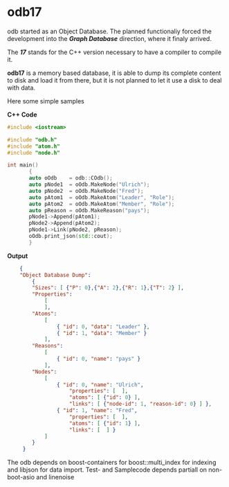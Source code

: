 # odb17

odb started as an Object Database. The planned functionaliy forced the
development into the ***Graph Database*** direction, where it finaly arrived.

The ***17*** stands for the C++ version necessary to have a compiler to compile it.

**odb17** is a memory based database, it is able to dump its complete content
to disk and load it from there, but it is not planned to let it use a disk to
deal with data.

Here some simple samples

**C++ Code**
```cpp
#include <iostream>

#include "odb.h"
#include "atom.h"
#include "node.h"

int main()
       {
       auto oOdb    = odb::COdb();
       auto pNode1  = oOdb.MakeNode("Ulrich");
       auto pNode2  = oOdb.MakeNode("Fred");
       auto pAtom1  = oOdb.MakeAtom("Leader", "Role");
       auto pAtom2  = oOdb.MakeAtom("Member", "Role");
       auto pReason = oOdb.MakeReason("pays");
       pNode1->Append(pAtom1);
       pNode2->Append(pAtom2);
       pNode1->Link(pNode2, pReason);
       oOdb.print_json(std::cout);
       }
```
 **Output**

```json
    {
    "Object Database Dump":
        {
        "Sizes": [ {"P": 0},{"A": 2},{"R": 1},{"T": 2} ],
        "Properties":
            [
            ],
        "Atoms":
            [
                { "id": 0, "data": "Leader" },
                { "id": 1, "data": "Member" }
            ],
        "Reasons":
            [
                { "id": 0, "name": "pays" }
            ],
        "Nodes":
            [
                { "id": 0, "name": "Ulrich",
                    "properties": [  ],
                    "atoms": [ {"id": 0} ],
                    "links": [ {"node-id": 1, "reason-id": 0} ] },
                { "id": 1, "name": "Fred",
                    "properties": [  ],
                    "atoms": [ {"id": 1} ],
                    "links": [  ] }
            ]
        }
     }
```
The odb depends on boost-containers for boost::multi_index for indexing and 
libjson for data import. Test- and Samplecode depends partiall on non-boot-asio
and linenoise


